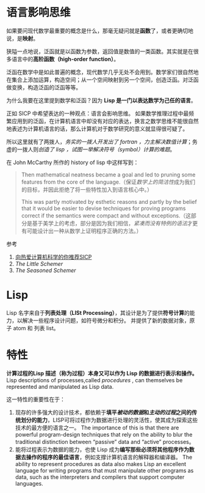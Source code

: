 # 语言影响思维
如果要问现代数学最重要的概念是什么，那毫无疑问就是**函数**了，或者更确切地说，是**映射**。 

狭隘一点地说，泛函就是以函数为参数，返回值是数值的一类函数。其实就是在很多语言中的**高阶函数（high-order function）**。

泛函在数学中是如此普遍的概念，现代数学几乎无处不会用到。数学家们很自然地在集合上添加运算，构造空间；从一个空间映射到另一个空间，创造泛函。对泛函做变换，构造泛函的泛函等等。

为什么我要在这里提到数学和泛函？因为 **Lisp 是一门以表达数学为己任的语言**。

正如 SICP 中希望表达的一种观点：语言会影响思维。
如果数学推理过程中最频繁应用到的泛函，在计算机语言中却没有对应的表达，换言之数学思维不能很自然地表述为计算机语言的话，那么计算机对于数学研究的意义就显得很可疑了。

所以这里就有了两拨人，*务实的一拨人开发出了 fortran ，力主解决数值计算*；务虚的一拨人则*创造了 lisp ，试图一举解决符号（symbol）计算的难题*。

在 John McCarthy 所作的 history of lisp 中这样写到： 
> Then mathematical neatness became a goal and led to pruning some features from the core of the language.（保证*数学上的简洁性*成为我们的目标，并因此拒绝了将一些特性加入到语言核心中。） 
> 
> This was partly motivated by esthetic reasons and partly by the belief that it would be easier to devise techniques for proving programs correct if the semantics were compact and without exceptions.（这部分是基于美学上的考虑，部分是因为我们相信，*紧凑而没有特例的语法*才更有可能设计出一种从数学上证明程序正确的方法。）

参考
1. [向热爱计算机科学的你推荐SICP](http://www.nowamagic.net/librarys/veda/detail/1905)
2. *The Little Schemer*
3. *The Seasoned Schemer*


# Lisp

Lisp 名字来自于**列表处理（LISt Processing）**，其设计是为了提供**符号计算**的能力，以解决一些程序设计问题，如符号微分和积分。
并提供了新的数据对象，原子 atom 和 列表 list。


# 特性
**计算过程的Lisp 描述（称为过程）本身又可以作为 Lisp 的数据进行表示和操作。**
Lisp descriptions of processes,called *procedures* , can themselves be represented and manipulated as Lisp data. 

这一特性的重要性在于：
1. 现存的许多强大的设计技术，都依赖于**填平*被动的数据*和*主动的过程*之间的传统划分的能力**，LISP可将过程作为数据进行处理的灵活性，使其成为探索这些技术的最方便的语言之一。
	The importance of this is that there are powerful program-design techniques that rely on the ability to blur the traditional distinction between “passive” data and “active” processes。
2. 能将过程表示为数据的能力，也使 Lisp 成为**编写那些必须将其他程序作为数据去操作的程序的最佳语言**，例如支撑计算机语言的解释器和编译器。
	 The ability to represent procedures as data also makes Lisp an excellent language for writing programs that must manipulate other programs as data, such as the interpreters and compilers that support computer languages.

